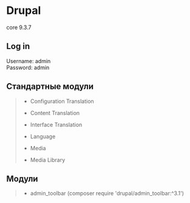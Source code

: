 # Drupal
core 9.3.7

## Log in
Username: admin <br>
Password: admin <br>

## Стандартные модули
> * Configuration Translation
> * Content Translation
> * Interface Translation
> * Language
>
> * Media
> * Media Library

## Модули
> * admin_toolbar (composer require 'drupal/admin_toolbar:^3.1')




